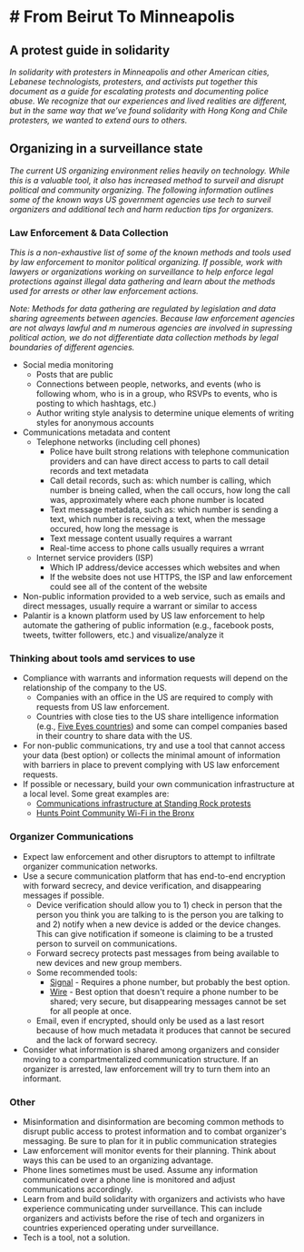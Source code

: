 # # From Beirut To Minneapolis
## A protest guide in solidarity

_In solidarity with protesters in Minneapolis and other American cities, Lebanese technologists, 
protesters, and activists put together this document as a guide for escalating protests and documenting police abuse. 
We recognize that our experiences and lived realities are different, but in the same way that we’ve found solidarity 
with Hong Kong and Chile protesters, we wanted to extend ours to others._


## Organizing in a surveillance state
_The current US organizing environment relies heavily on technology. While this is a valuable tool, it also has increased method to surveil and disrupt political and community organizing. The following information outlines some of the known ways US government agencies use tech to surveil organizers and additional tech and harm reduction tips for organizers._

### Law Enforcement & Data Collection
_This is a non-exhaustive list of some of the known methods and tools used by law enforcement to monitor political organizing. If possible, work with lawyers or organizations working on surveillance to help enforce legal protections against illegal data gathering and learn about the methods used for arrests or other law enforcement actions._

_Note: Methods for data gathering are regulated by legislation and data sharing agreements between agencies. Because law enforcement agencies are not always lawful and m numerous agencies are involved in supressing political action, we do not differentiate data collection methods by legal boundaries of different agencies._

- Social media monitoring
    * Posts that are public
    * Connections between people, networks, and events (who is following whom, who is in a group, who RSVPs to events, who is posting to which hashtags, etc.)
    * Author writing style analysis to determine unique elements of writing styles for anonymous accounts
- Communications metadata and content
    * Telephone networks (including cell phones)
        * Police have built strong relations with telephone communication providers and can have direct access to parts to call detail records and text metadata
        * Call detail records, such as: which number is calling, which number is bneing called, when the call occurs, how long the call was, approximately where each phone number is located
        * Text message metadata, such as: which number is sending a text, which number is receiving a text, when the message occured, how long the message is
        * Text message content usually requires a warrant
        * Real-time access to phone calls usually requires a wrrant
    * Internet service providers (ISP)
        * Which IP address/device accesses which websites and when
        * If the website does not use HTTPS, the ISP and law enforcement could see all of the content of the website
- Non-public information provided to a web service, such as emails and direct messages, usually require a warrant or similar to access
- Palantir is a known platform used by US law enforcement to help automate the gathering of public information (e.g., facebook posts, tweets, twitter followers, etc.) and visualize/analyze it

### Thinking about tools amd services to use
- Compliance with warrants and information requests will depend on the relationship of the company to the US.
    * Companies with an office in the US are required to comply with requests from US law enforcement.
    * Countries with close ties to the US share intelligence information (e.g., [Five Eyes countries](https://en.wikipedia.org/wiki/Five_Eyes)) and some can compel companies based in their country to share data with the US.
- For non-public communications, try and use a tool that cannot access your data (best option) or collects the minimal amount of information with barriers in place to prevent complying with US law enforcement requests.
- If possible or necessary, build your own communication infrastructure at a local level. Some great examples are:
    * [Communications infrastructure at Standing Rock protests](https://opensource.com/article/17/6/internet-standing-rock)
    * [Hunts Point Community Wi-Fi in the Bronx](https://www.bxtimes.com/organization-bringing-free-wifi-to-community/)

### Organizer Communications
- Expect law enforcement and other disruptors to attempt to infiltrate organizer communication networks.
- Use a secure communication platform that has end-to-end encryption with forward secrecy, and device verification, and disappearing messages if possible.
    * Device verification should allow you to 1) check in person that the person you think you are talking to is the person you are talking to and 2) notify when a new device is added or the device changes. This can give notification if someone is claiming to be a trusted person to surveil on communications.
    * Forward secrecy protects past messages from being available to new devices and new group members.
    * Some recommended tools:
        * [Signal](https://signal.org/download/) - Requires a phone number, but probably the best option.
        * [Wire](https://wire.com/en/download/) - Best option that doesn't require a phone number to be shared; very secure, but disappearing messages cannot be set for all people at once.
    * Email, even if encrypted, should only be used as a last resort because of how much metadata it produces that cannot be secured and the lack of forward secrecy.
- Consider what information is shared among organizers and consider moving to a compartmentalized communication structure. If an organizer is arrested, law enforcement will try to turn them into an informant.

### Other
- Misinformation and disinformation are becoming common methods to disrupt public access to protest information and to combat organizer's messaging. Be sure to plan for it in public communication strategies
- Law enforcement will monitor events for their planning. Think about ways this can be used to an organizing advantage.
- Phone lines sometimes must be used. Assume any information communicated over a phone line is monitored and adjust communications accordingly.
- Learn from and build solidarity with organizers and activists who have experience communicating under surveillance. This can include organizers and activists before the rise of tech and organizers in countries experienced operating under surveillance.
- Tech is a tool, not a solution.
